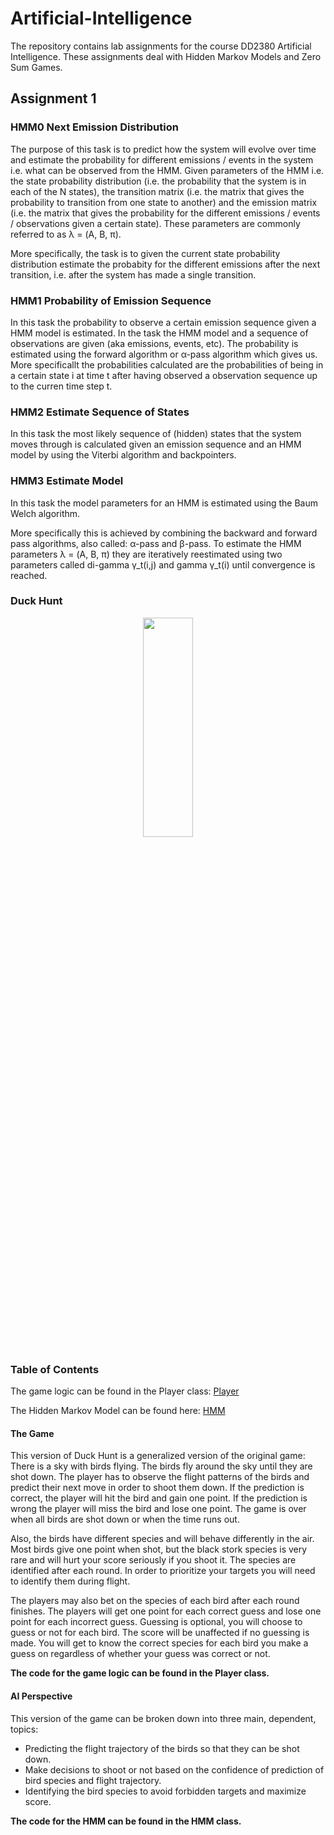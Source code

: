 # Artificial-Intelligence
The repository contains lab assignments for the course DD2380  Artificial Intelligence. These assignments deal with Hidden Markov Models and Zero Sum Games.

## Assignment 1

### HMM0 Next Emission Distribution
The purpose of this task is to predict how the system will evolve over time and estimate the probability for different emissions / events in the system i.e. what can be observed from the HMM. Given parameters of the HMM i.e. the state probability distribution (i.e. the probability that the system is in each of the N states), the transition matrix (i.e. the matrix that gives the probability to transition from one state to another) and the emission matrix (i.e. the matrix that gives the probability for the different emissions / events / observations given a certain state). These parameters are commonly referred to as λ = (A, B, π).

More specifically, the task is to given the current state probability distribution estimate the probabity for the different emissions after the next transition, i.e. after the system has made a single transition.


### HMM1 Probability of Emission Sequence
In this task the probability to observe a certain emission sequence given a HMM model is estimated. In the task the HMM model and a sequence of observations are given (aka emissions, events, etc). The probability is estimated using the forward algorithm or α-pass algorithm which gives us. More specificallt the probabilities calculated are the probabilities of being  in a certain state i at time t after having observed a observation sequence up to the curren time  step t.

### HMM2 Estimate Sequence of States
In this task the most likely sequence of (hidden) states that the system moves through is calculated given an emission sequence and an HMM model by using the Viterbi algorithm and backpointers.

### HMM3 Estimate Model
In this task the model parameters for an HMM is estimated using the Baum Welch algorithm.

More specifically this is achieved by combining the backward and forward pass algorithms, also called: α-pass and β-pass.
To estimate the HMM parameters λ = (A, B, π) they are iteratively reestimated using two parameters called di-gamma γ_t(i,j) and gamma γ_t(i) until convergence is reached.

### Duck Hunt
<p float="left" align='center'>  
  <img src='https://www.mariowiki.com/images/7/75/WWIMM_DuckHunt.png' width="40%" height="30%"
 />

### Table of Contents
The game logic can be found in the Player class:
[Player](https://github.com/alexandrahotti/Artificial-Intelligence/blob/master/Assignment1%20-%20Hidden%20Markov%20Models%20(HMM)/Duck%20Hunt/GAME/Player.java)

The Hidden Markov Model can be found here:
[HMM](https://github.com/alexandrahotti/Artificial-Intelligence/blob/master/Assignment1%20-%20Hidden%20Markov%20Models%20(HMM)/Duck%20Hunt/GAME/HMM.java)


#### The Game
This version of Duck Hunt is a generalized version of the original game: There is a sky with birds flying. The birds fly around the sky until they are shot down. The player has to observe the flight patterns of the birds and predict their next move in order to shoot them down. If the prediction is correct, the player will hit the bird and gain one point. If the prediction is wrong the player will miss the bird and lose one point. The game is over when all birds are shot down or when the time runs out.

Also, the birds have different species and will behave differently in the air. Most birds give one point when shot, but the black stork species is very rare and will hurt your score seriously if you shoot it. The species are identified after each round. In order to prioritize your targets you will need to identify them during flight.

The players may also bet on the species of each bird after each round finishes. The players will get one point for each correct guess and lose one point for each incorrect guess. Guessing is optional, you will choose to guess or not for each bird. The score will be unaffected if no guessing is made. You will get to know the correct species for each bird you make a guess on regardless of whether your guess was correct or not.

**The code for the game logic can be found in the Player class.**

#### AI Perspective
This version of the game can be broken down into three main, dependent, topics:

* Predicting the flight trajectory of the birds so that they can be shot down.
* Make decisions to shoot or not based on the confidence of prediction of bird species and flight trajectory.
* Identifying the bird species to avoid forbidden targets and maximize score.

**The code for the HMM can be found in the HMM class.**
